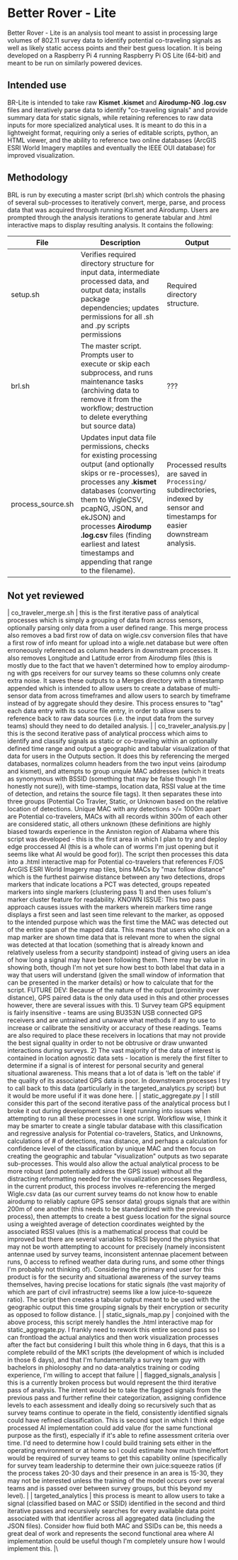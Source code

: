 # Better Rover - Lite

Better Rover - Lite is an analysis tool meant to assist in processing large volumes of 802.11 survey data to identify potential co-traveling signals as well as likely static access points and their best guess location. It is being developed on a Raspberry Pi 4 running Raspberry Pi OS Lite (64-bit) and meant to be run on similarly powered devices.

## Intended use

BR-Lite is intended to take raw **Kismet .kismet** and **Airodump-NG .log.csv** files and iteratively parse data to identify "co-traveling signals" and provide summary data for static signals, while retaining references to raw data inputs for more specialized analytical uses. It is meant to do this in a lightweight format, requiring only a series of editable scripts, python, an HTML viewer, and the ability to reference two online databases (ArcGIS ESRI World Imagery maptiles and eventually the IEEE OUI database) for improved visualization.

## Methodology

BRL is run by executing a master script (brl.sh) which controls the phasing of several sub-processes to iteratively convert, merge, parse, and process data that was acquired through running Kismet and Airodump. Users are prompted through the analysis iterations to generate tabular and .html interactive maps to display resulting analysis. It contains the following:

| File | Description | Output |
| ---- | ----------- | ------ |
| setup.sh | Verifies required directory structure for input data, intermediate processed data, and output data; installs package dependencies; updates permissions for all .sh and .py scripts permissions | Required directory structure. |
| brl.sh | The master script. Prompts user to execute or skip each subprocess, and runs maintenance tasks (archiving data to remove it from the workflow; destruction to delete everything but source data) | ??? |
| process_source.sh | Updates input data file permissions, checks for existing processing output (and optionally skips or re-processes), processes any **.kismet** databases (converting them to WigleCSV, pcapNG, JSON, and ekJSON) and processes **Airodump .log.csv** files (finding earliest and latest timestamps and appending that range to the filename). | Processed results are saved in `Processing/` subdirectories, indexed by sensor and timestamps for easier downstream analysis. |

## Not yet reviewed

| co_traveler_merge.sh | this is the first iterative pass of analytical processes which is simply a grouping of data from across sensors, optionally parsing only data from a user defined range. This merge process also removes a bad first row of data on wigle.csv conversion files that have a first row of info meant for upload into a wigle.net database but were often erroneously referenced as column headers in downstream processes. It also removes Longitude and Latitude error from Airodump files (this is mostly due to the fact that we haven't determined how to employ airodump-ng with gps receivers for our survey teams so these columns only create extra noise. It saves these outputs to a Merges directory with a timestamp appended which is intended to allow users to create a database of multi-sensor data from across timeframes and allow users to search by timeframe instead of by aggregate should they desire. This process ensures to "tag" each data entry with its source file entry, in order to allow users to reference back to raw data sources (i.e. the input data from the survey teams) should they need to do detailed analysis. |
| co_traveler_analysis.py | this is the second iterative pass of analytical proccess which aims to identify and classify signals as static or co-traveling within an optionally defined time range and output a geographic and tabular visualization of that data for users in the Outputs section. It does this by referencing the merged databases, normalizes column headers from the two input veins (airodump and kismet), and attempts to group unquie MAC addresses (which it treats as synonymous with BSSID (something that may be false though I'm honestly not sure)), with time-stamps, location data, RSSI value at the time of detection, and retains the source file tags). It then separates these into three groups (Potential Co Travler, Static, or Unknown based on the relative location of detections. Unique MAC with any detections >/= 1000m apart are Potential co-travelers, MACs with all records within 300m of each other are considered static, all others unknown (these definitions are highly biased towards experience in the Anniston region of Alabama where this script was developed - this is the first area in which I plan to try and deploy edge proccessed AI (this is a whole can of worms I'm just opening but it seems like what AI would be good for)). The script then processes this data into a .html interactive map for Potential co-travelers that references F/OS ArcGIS ESRI World Imagery map tiles, bins MACs by "max follow distance" which is the furthest pairwise distance between any two detections, drops markers that indicate locations a PCT was detected, groups repeated markers into single markers (clustering pass 1) and then uses folium's marker cluster feature for readability. KNOWN ISSUE: This two pass approach causes issues with the markers wherein markers time range displays a first seen and last seen time relevant to the marker, as opposed to the intended purpose which was the first time the MAC was detected out of the entire span of the mapped data. This means that users who click on a map marker are shown time data that is relevant more to when the signal was detected at that location (something that is already known and relatively useless from a security standpoint) instead of giving users an idea of how long a signal may have been following them. There may be value in showing both, though I'm not yet sure how best to both label that data in a way that users will understand (given the small window of information that can be presented in the marker details) or how to calculate that for the script. FUTURE DEV: Because of the nature of the output (proximity over distance), GPS paired data is the only data used in this and other processes however, there are several issues with this. 1) Survey team GPS equipment is fairly insensitive - teams are using BU353N USB connected GPS receivers and are untrained and unaware what methods if any to use to increase or calibrate the sensitivity or accuracy of these readings. Teams are also required to place these receivers in locations that may not provide the best signal quality in order to not be obtrusive or draw unwanted interactions during surveys. 2) The vast majority of the data of interest is contained in location agnostic data sets - location is merely the first filter to determine if a signal is of interest for personal security and general situational awareness. This means that a lot of data is 'left on the table' if the quality of its associated GPS data is poor. In downstream processes I try to call back to this data (particularly in the targeted_analytics.py script) but it would be more useful if it was done here. |
| static_aggregate.py | I still consider this part of the second iterative pass of the analytical process but I broke it out during development since I kept running into issues when attempting to run all these processes in one script. Workflow wise, I think it may be smarter to create a single tabular database with this classification and regressive analysis for Potential co-travelers, Statics, and Unknowns, calculations of # of detections, max distance, and perhaps a calculation for confidence level of the classification by unique MAC and then focus on creating the geographic and tabular "visualization" outputs as two separate sub-processes. This would also allow the actual analytical process to be more robust (and potentially address the GPS issue) without all the distracting reformatting needed for the visualization processes Regardless, in the current product, this process involves re-referencing the merged Wigle.csv data (as our current survey teams do not know how to enable airodump to reliably capture GPS sensor data) groups signals that are within 200m of one another (this needs to be standardized with the previous process), then attempts to create a best guess location for the signal source using a weighted average of detection coordinates weighted by the associated RSSI values (this is a mathematical process that could be improved but there are several variables to RSSI beyond the physics that may not be worth attempting to account for precisely (namely inconsistent antennae used by survey teams, inconsistent antennae placement between runs, 0 access to refined weather data during runs, and some other things I'm probably not thinking of). Considering the primary end user for this product is for the security and situational awareness of the survey teams themselves, having precise locations for static signals (the vast majority of which are part of civil infrastructre) seems like a low juice-to-squeeze ratio). The script then creates a tabular output meant to be used with the geographic output this time grouping signals by their encryption or security as opposed to follow distance. |
| static_signals_map.py | conjoined with the above process, this script merely handles the .html interactive map for static_aggregate.py. I frankly need to rework this entire second pass so I can frontload the actual analytics and then work visualization processes after the fact but considering I built this whole thing in 6 days, that this is a complete rebuild of the MK1 scripts (the development of which is included in those 6 days), and that I'm fundamentally a survey team guy with bachelors in phiolosophy and no data-analytics training or coding experience, I'm willing to accept that failure |
| flagged_signals_analysis | this is a currently broken process but would represent the third iterative pass of analysis. The intent would be to take the flagged signals from the previous pass and further refine their categorization, assigning confidence levels to each assessment and ideally doing so recursively such that as survey teams continue to operate in the field, consistently identified signals could have refined classification. This is second spot in which I think edge processed AI implementation could add value (for the same functional purpose as the first), especially if it's able to refine assessment criteria over time. I'd need to determine how I could build training sets either in the operating environment or at home so I could estimate how much time/effort would be required of survey teams to get this capability online (specifically for survey team leadership to determine their own juice:squeeze ratios (if the process takes 20-30 days and their presence in an area is 15-30, they may not be interested unless the training of the model occurs over several teams and is passed over between survey groups, but this beyond my level). |
| targeted_analytics | this process is meant to allow users to take a signal (classified based on MAC or SSID) identified in the second and third iterative passes and recursively searches for every available data point associated with that identifier across all aggregated data (including the JSON files). Consider how fluid both MAC and SSIDs can be, this needs a great deal of work and represents the second functional area where AI implementation could be useful though I'm completely unsure how I would implement this.  |\